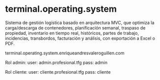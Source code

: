 # terminal.operating.system
Sistema de gestión logística basado en arquitectura MVC, que optimiza la carga/descarga de contenedores, planificación semanal, traspaso de propiedad, inventario en tiempo real, históricos, partes de trabajo, incidencias, transbordos, facturación y análisis, con exportación a Excel o PDF.

terminal.operating.system.enriqueandresvaleroguillen.com

Rol admin:
user: admin.profesional.tfg
pass: admin

Rol cliente:
user: cliente.profesional.tfg
pass: cliente
